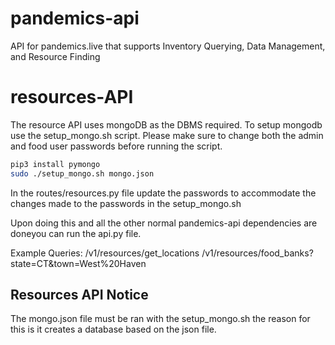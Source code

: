 # pandemics-api
API for pandemics.live that supports Inventory Querying, Data Management, and Resource Finding

# resources-API

The resource API uses mongoDB as the DBMS required. To setup mongodb use the setup_mongo.sh script. Please make sure to change both the admin and food user passwords before running the script.

```zsh
pip3 install pymongo
sudo ./setup_mongo.sh mongo.json
```
In the routes/resources.py file update the passwords to accommodate the changes made to the passwords in the setup_mongo.sh

Upon doing this and all the other normal pandemics-api dependencies are doneyou can run the api.py file. 

Example Queries:
/v1/resources/get_locations 
/v1/resources/food_banks?state=CT&town=West%20Haven

## Resources API Notice
The mongo.json file must be ran with the setup_mongo.sh the reason for this is it creates a database based on the json file. 
